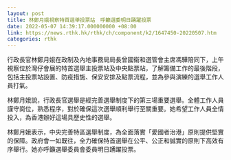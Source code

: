 ```yaml
---
layout: post
title: 林鄭月娥視察特首選舉投票站　呼籲選委明日踴躍投票
date: 2022-05-07 14:39:17.000000000 +08:00
link: https://news.rthk.hk/rthk/ch/component/k2/1647450-20220507.htm
categories: rthk
---
```


行政長官林鄭月娥在政制及內地事務局局長曾國衞和選管會主席馮驊陪同下，上午視察位於灣仔會展的特首選舉主投票站及中央點票站，了解籌備工作的最後階段，包括主投票站設置、防疫措施、保安安排及點票流程，並為參與演練的選舉工作人員打氣。

林鄭月娥說，行政長官選舉是經完善選舉制度下的第三場重要選舉。全體工作人員謹守崗位，熟悉程序，對於確保這次選舉順利舉行至關重要。她希望工作人員全情投入，為香港辦好這場具歷史性的選舉。

林鄭月娥表示，中央完善特區選舉制度，為全面落實「愛國者治港」原則提供堅實的保障。政府會一如既往，全力確保特首選舉在公平、公正和誠實的原則下高效有序舉行。她亦呼籲選舉委員會委員明日踴躍投票。
